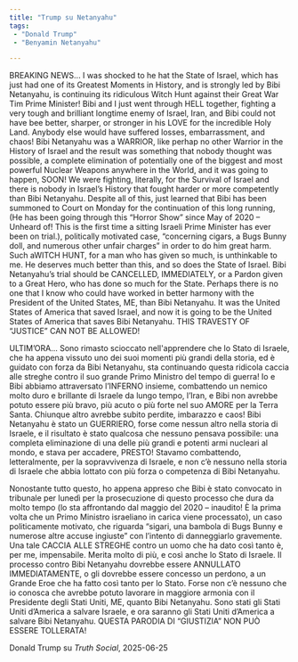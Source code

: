 ```yaml
---
title: "Trump su Netanyahu"
tags: 
 - "Donald Trump"
 - "Benyamin Netanyahu" 

---
```


BREAKING NEWS... I was shocked to he hat the State of Israel, which has just had one of its Greatest Moments in History, and is strongly led by Bibi Netanyahu, is continuing its ridiculous Witch Hunt against their Great War Tim Prime Minister! Bibi and I just went through HELL together, fighting a very tough and brilliant longtime enemy of Israel, Iran, and Bibi could not have bee better, sharper, or stronger in his LOVE for the incredible Holy Land. Anybody else would have suffered losses, embarrassment, and chaos! Bibi Netanyahu was a WARRIOR, like perhap no other Warrior in the History of Israel
and the result was something that nobody thought was possible, a complete elimination of potentially one of the biggest and most powerful Nuclear Weapons anywhere in the World, and it was going to happen, SOON! We were fighting, literally, for the Survival of Israel and there is nobody in Israel’s History that fought harder or more competently than Bibi Netanyahu. Despite all of this, just learned that Bibi has been summoned to Court on Monday for the continuation of this long running, (He has been going through this “Horror Show” since May of 2020 – Unheard of! This is the first time a sitting Israeli Prime Minister has ever been on trial.), politically motivated case, “concerning cigars, a Bugs Bunny doll, and numerous other unfair charges” in order to do him great harm. Such aWITCH HUNT, for a man who has given so much, is unthinkable to me. He deserves much better than this, and so does the State of Israel. Bibi Netanyahu’s trial should be CANCELLED, IMMEDIATELY, or a Pardon given to a Great Hero, who has done so much for the State. Perhaps there is no one that I know who could have worked in better harmony with the President of the United States, ME, than Bibi Netanyahu. It was the United States of America that saved Israel, and now it is going to be the United States of America that saves Bibi Netanyahu. THIS TRAVESTY OF “JUSTICE” CAN NOT BE ALLOWED!
 
 
ULTIM’ORA... Sono rimasto scioccato nell'apprendere che lo Stato di Israele, che ha appena vissuto uno dei suoi momenti più grandi della storia, ed è guidato con forza da Bibi Netanyahu, sta continuando questa ridicola caccia alle streghe contro il suo grande Primo Ministro del tempo di guerra! Io e Bibi abbiamo attraversato l’INFERNO insieme, combattendo un nemico molto duro e brillante di Israele da lungo tempo, l’Iran, e Bibi non avrebbe potuto essere più bravo, più acuto o più forte nel suo AMORE per la Terra Santa. Chiunque altro avrebbe subito perdite, imbarazzo e caos! Bibi Netanyahu è stato un GUERRIERO, forse come nessun altro nella storia di Israele, e il risultato è stato qualcosa che nessuno pensava possibile: una completa eliminazione di una delle più grandi e potenti armi nucleari al mondo, e stava per accadere, PRESTO! Stavamo combattendo, letteralmente, per la sopravvivenza di Israele, e non c’è nessuno nella storia di Israele che abbia lottato con più forza o competenza di Bibi Netanyahu.

Nonostante tutto questo, ho appena appreso che Bibi è stato convocato in tribunale per lunedì per la prosecuzione di questo processo che dura da molto tempo (lo sta affrontando dal maggio del 2020 – inaudito! È la prima volta che un Primo Ministro israeliano in carica viene processato), un caso politicamente motivato, che riguarda “sigari, una bambola di Bugs Bunny e numerose altre accuse ingiuste” con l’intento di danneggiarlo gravemente. Una tale CACCIA ALLE STREGHE contro un uomo che ha dato così tanto è, per me, impensabile. Merita molto di più, e così anche lo Stato di Israele. Il processo contro Bibi Netanyahu dovrebbe essere ANNULLATO IMMEDIATAMENTE, o gli dovrebbe essere concesso un perdono, a un Grande Eroe che ha fatto così tanto per lo Stato. Forse non c’è nessuno che io conosca che avrebbe potuto lavorare in maggiore armonia con il Presidente degli Stati Uniti, ME, quanto Bibi Netanyahu. Sono stati gli Stati Uniti d’America a salvare Israele, e ora saranno gli Stati Uniti d’America a salvare Bibi Netanyahu. QUESTA PARODIA DI “GIUSTIZIA” NON PUÒ ESSERE TOLLERATA!

Donald Trump su *Truth Social*, 2025-06-25
